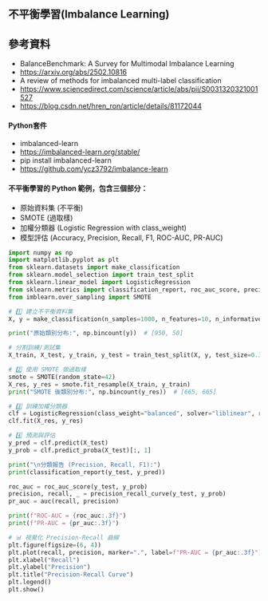 ## 不平衡學習(Imbalance Learning)

## 參考資料
- BalanceBenchmark: A Survey for Multimodal Imbalance Learning
- https://arxiv.org/abs/2502.10816
- A review of methods for imbalanced multi-label classification
- https://www.sciencedirect.com/science/article/abs/pii/S0031320321001527
- https://blog.csdn.net/hren_ron/article/details/81172044

#### Python套件
- imbalanced-learn
- https://imbalanced-learn.org/stable/
- pip install imbalanced-learn
- https://github.com/ycz3792/imbalance-learn

#### 不平衡學習的 Python 範例，包含三個部分：
- 原始資料集 (不平衡)
- SMOTE (過取樣)
- 加權分類器 (Logistic Regression with class_weight)
- 模型評估 (Accuracy, Precision, Recall, F1, ROC-AUC, PR-AUC)
```python
import numpy as np
import matplotlib.pyplot as plt
from sklearn.datasets import make_classification
from sklearn.model_selection import train_test_split
from sklearn.linear_model import LogisticRegression
from sklearn.metrics import classification_report, roc_auc_score, precision_recall_curve, auc
from imblearn.over_sampling import SMOTE

# 1️⃣ 建立不平衡資料集
X, y = make_classification(n_samples=1000, n_features=10, n_informative=5, n_redundant=2, weights=[0.95, 0.05], random_state=42)

print("原始類別分布:", np.bincount(y))  # [950, 50]

# 分割訓練/測試集
X_train, X_test, y_train, y_test = train_test_split(X, y, test_size=0.3, random_state=42)

# 2️⃣ 使用 SMOTE 做過取樣
smote = SMOTE(random_state=42)
X_res, y_res = smote.fit_resample(X_train, y_train)
print("SMOTE 後類別分布:", np.bincount(y_res))  # [665, 665]

# 3️⃣ 訓練加權分類器
clf = LogisticRegression(class_weight="balanced", solver="liblinear", random_state=42)
clf.fit(X_res, y_res)

# 4️⃣ 預測與評估
y_pred = clf.predict(X_test)
y_prob = clf.predict_proba(X_test)[:, 1]

print("\n分類報告 (Precision, Recall, F1):")
print(classification_report(y_test, y_pred))

roc_auc = roc_auc_score(y_test, y_prob)
precision, recall, _ = precision_recall_curve(y_test, y_prob)
pr_auc = auc(recall, precision)

print(f"ROC-AUC = {roc_auc:.3f}")
print(f"PR-AUC = {pr_auc:.3f}")

# 📊 視覺化 Precision-Recall 曲線
plt.figure(figsize=(6, 4))
plt.plot(recall, precision, marker=".", label=f"PR-AUC = {pr_auc:.3f}")
plt.xlabel("Recall")
plt.ylabel("Precision")
plt.title("Precision-Recall Curve")
plt.legend()
plt.show()
```
